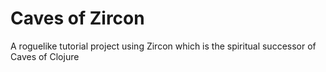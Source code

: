 # Caves of Zircon
A roguelike tutorial project using Zircon which is the spiritual successor of Caves of Clojure
